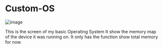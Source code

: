 # Custom-OS
![image](https://github.com/lunick8483/Custom-OS/assets/61297855/388dba94-e718-43db-95ae-71d9b25c2295)



This is the screen of my basic Operating System
It show the memory map of the device it was running on. 
It only has the function show total memory for now.
